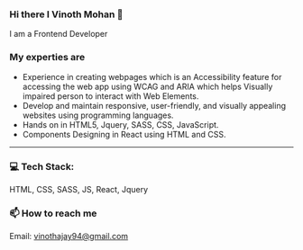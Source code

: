 ### Hi there I Vinoth Mohan 👋

I am a Frontend Developer

### My experties are  

<ul>
  <li>
    Experience in creating webpages which is an Accessibility feature for accessing the web app 
using WCAG and ARIA which helps Visually impaired person to interact with Web 
Elements.
  </li>
  <li>
   Develop and maintain responsive, user-friendly, and visually appealing websites using 
programming languages.
  </li>
  <li>
    Hands on in HTML5, Jquery, SASS, CSS, JavaScript.
  </li>
  <li>
   Components Designing in React using HTML and CSS.
  </li>
</ul>
<hr>

### 💻 Tech Stack:
HTML, CSS, SASS, JS, React, Jquery

### 📫 How to reach me
Email: vinothajay94@gmail.com

<!--
**Vinoth-94/Vinoth-94** is a ✨ _special_ ✨ repository because its `README.md` (this file) appears on your GitHub profile.

Here are some ideas to get you started:
<img alt="YOUR-ALT-TEXT" src="YOUR-DEFAULT-IMAGE"> <img alt="YOUR-ALT-TEXT" src="YOUR-DEFAULT-IMAGE"><img alt="YOUR-ALT-TEXT" src="YOUR-DEFAULT-IMAGE">


- 🔭 I’m currently working on ...
- 🌱 I’m currently learning ...
- 👯 I’m looking to collaborate on ...
- 🤔 I’m looking for help with ...
- 💬 Ask me about ...
- 📫 How to reach me: ...
- 😄 Pronouns: ...
- ⚡ Fun fact: ...
-->



